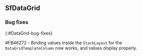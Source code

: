 ## SfDataGrid

### Bug fixes
{:#DataGrid-bug-fixes}

\#FB46272 - Binding values inside the `StackLayout` for the `DataGridTemplateColumn` now works, and values display properly.